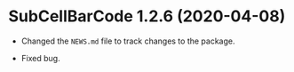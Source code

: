 # SubCellBarCode 1.2.6 (2020-04-08)

* Changed the `NEWS.md` file to track changes to the package.
+ Fixed bug.
